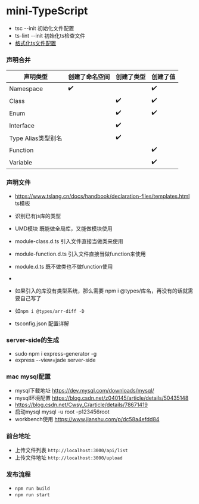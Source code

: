 # mini-TypeScript
- tsc --init 初始化文件配置
- ts-lint --init 初始化ts检查文件
- [格式化ts文件配置](https://juejin.im/post/5a791d566fb9a0634853400e)

### 声明合并
| 声明类型  | 创建了命名空间 | 创建了类型 | 创建了值 |
| ------------- | ------------- |------------- |------------- |
| Namespace  | ✔️  |   | ✔️ |
| Class  |   |✔️  | ✔️ |
| Enum  |    |✔️  | ✔️ |
| Interface  |   |  ✔️ |   |
| Type Alias类型别名  |  | ✔️ |  |
| Function  |  |  | ✔️ |
| Variable  |  |  | ✔️ |

### 声明文件
- https://www.tslang.cn/docs/handbook/declaration-files/templates.html ts模板
- 识别已有js库的类型
- UMD模块 既能做全局库，又能做模块使用
- module-class.d.ts 引入文件直接当做类来使用
- module-function.d.ts 引入文件直接当做function来使用
- module.d.ts 既不做类也不做function使用
- 

- 如果引入的库没有类型系统，那么需要 npm i @types/库名，再没有的话就需要自己写了
- 如` npm i @types/arr-diff -D `


- tsconfig.json 配置详解

### server-side的生成
- sudo npm i express-generator -g
- express --view=jade server-side

### mac mysql配置
- mysql下载地址 https://dev.mysql.com/downloads/mysql/
- mysql环境配置 https://blog.csdn.net/z040145/article/details/50435148
- https://blog.csdn.net/Cwsy_C/article/details/78671419
- 启动mysql mysql -u root -p123456root
- workbench使用 https://www.jianshu.com/p/dc58a4efdd84


### 前台地址
- 上传文件列表 `http://localhost:3000/api/list`
- 上传文件地址 `http://localhost:3000/upload`

### 发布流程
- `npm run build` 
- `npm run start`